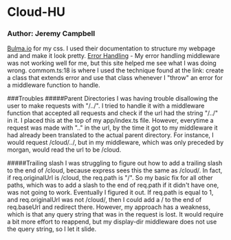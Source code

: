 # Cloud-HU
### Author: Jeremy Campbell

[Bulma.io](https://bulma.io/documentation/) for my css. I used their documentation to structure my webpage and and make it look pretty.
[Error Handling](https://wanago.io/2018/12/17/typescript-express-error-handling-validation/) - My error handling middleware was not working well for me, but this site helped me see what I was doing wrong. commom.ts:18 is where I used the technique found at the link: create a class that extends error and use that class whenever I "throw" an error for a middleware function to handle. 

###Troubles
#####Parent Directories
I was having trouble disallowing the user to make requests with "/../". I tried to handle it with a middleware function that accepted all requests and check if the url had the string "/../" in it. I placed this at the top of my app/index.ts file. However, everytime a request was made with ".." in the url, by the time it got to my middleware it had already been translated to the actual parent directory. For instance, I would request /cloud/../, but in my middleware, which was only preceded by morgan, would read the url to be /cloud. 

#####Trailing slash
I was struggling to figure out how to add a trailing slash to the end of /cloud, because express sees this the same as /cloud/. In fact, if req.originalUrl is /cloud, the req.path is "/". So my basic fix for all other paths, which was to add a slash to the end of req.path if it didn't have one, was not going to work. Eventually I figured it out. If req.path is equal to 1, and req.originalUrl was not /cloud/, then I could add a / to the end of req.baseUrl and redirect there. However, my approach has a weakness, which is that any query string that was in the request is lost. It would require a bit more effort to reappend, but my display-dir middleware does not use the query string, so I let it slide.  